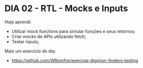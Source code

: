 # DIA 02 - RTL - Mocks e Inputs

Hoje aprendi:

- Utilizar mock functions para simular funções e seus retornos;
- Criar *mocks* de APIs utilizando fetch;
- Testar inputs;



Mais um exercício do dia:

- https://github.com/WBomfim/exercise-digimon-finders-testing

